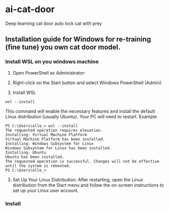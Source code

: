# ai-cat-door
Deep learning cat door auto lock cat with prey

## Installation guide for Windows for re-training (fine tune) you own cat door model.
### Install WSL on you windows machine
1. Open PowerShell as Administrator:

2. Right-click on the Start button and select Windows PowerShell (Admin).

3. Install WSL

```
wsl --install
```
This command will enable the necessary features and install the default Linux distribution (usually Ubuntu). Your PC will need to restart.
Example
```
PS C:\Users\olle_> wsl --install
The requested operation requires elevation.
Installing: Virtual Machine Platform
Virtual Machine Platform has been installed.
Installing: Windows Subsystem for Linux
Windows Subsystem for Linux has been installed.
Installing: Ubuntu
Ubuntu has been installed.
The requested operation is successful. Changes will not be effective until the system is rebooted.
PS C:\Users\olle_>
```

3. Set Up Your Linux Distribution:
After restarting, open the Linux distribution from the Start menu and follow the on-screen instructions to set up your Linux user account.

### Install
